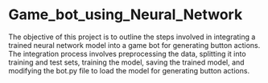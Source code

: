 # Game_bot_using_Neural_Network
The objective of this project is to outline the steps involved in integrating a trained neural network model into a game bot for generating button actions. The integration process involves preprocessing the data, splitting it into training and test sets, training the model, saving the trained model, and modifying the bot.py file to load the model for generating button actions.
